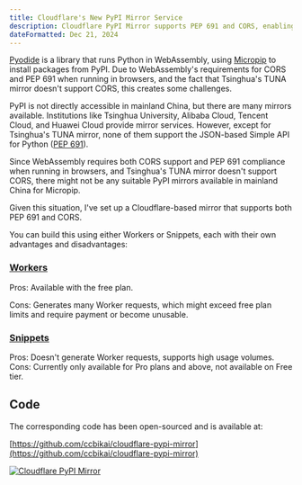 ```yaml
---
title: Cloudflare's New PyPI Mirror Service
description: Cloudflare PyPI Mirror supports PEP 691 and CORS, enabling PyPI access in mainland China for Micropip with open-source code available
dateFormatted: Dec 21, 2024
---
```


[Pyodide](https://micropip.pyodide.org/en/stable/index.html) is a library that runs Python in WebAssembly, using [Micropip](https://micropip.pyodide.org/en/stable/index.html) to install packages from PyPI. Due to WebAssembly's requirements for CORS and PEP 691 when running in browsers, and the fact that Tsinghua's TUNA mirror doesn't support CORS, this creates some challenges.

PyPI is not directly accessible in mainland China, but there are many mirrors available. Institutions like Tsinghua University, Alibaba Cloud, Tencent Cloud, and Huawei Cloud provide mirror services. However, except for Tsinghua's TUNA mirror, none of them support the JSON-based Simple API for Python ([PEP 691](https://peps.python.org/pep-0691/)).

Since WebAssembly requires both CORS support and PEP 691 compliance when running in browsers, and Tsinghua's TUNA mirror doesn't support CORS, there might not be any suitable PyPI mirrors available in mainland China for Micropip.

Given this situation, I've set up a Cloudflare-based mirror that supports both PEP 691 and CORS.

You can build this using either Workers or Snippets, each with their own advantages and disadvantages:

### [Workers](https://workers.cloudflare.com/)

Pros: Available with the free plan.

Cons: Generates many Worker requests, which might exceed free plan limits and require payment or become unusable.

### [Snippets](https://developers.cloudflare.com/rules/snippets/)

Pros: Doesn't generate Worker requests, supports high usage volumes. Cons: Currently only available for Pro plans and above, not available on Free tier.

## Code

The corresponding code has been open-sourced and is available at:

[https://github.com/ccbikai/cloudflare-pypi-mirror](https://github.com/ccbikai/cloudflare-pypi-mirror)

[![Cloudflare PyPI Mirror](https://github.html.zone/ccbikai/cloudflare-pypi-mirror)](https://github.com/ccbikai/cloudflare-pypi-mirror)

